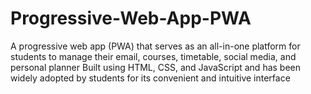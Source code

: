 # Progressive-Web-App-PWA
A progressive web app (PWA) that serves as an all-in-one platform for students to manage their email, courses, timetable, social media, and personal planner
Built using HTML, CSS, and JavaScript and has been widely adopted by students for its convenient and intuitive interface
